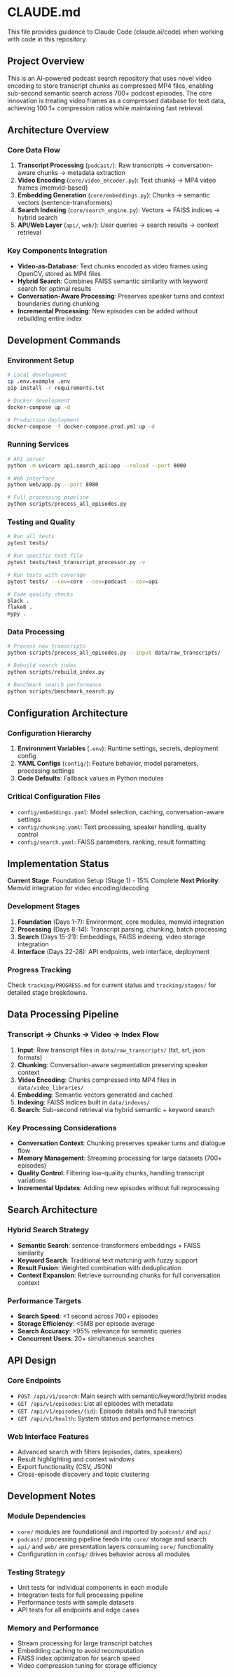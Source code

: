 # CLAUDE.md

This file provides guidance to Claude Code (claude.ai/code) when working with code in this repository.

## Project Overview

This is an AI-powered podcast search repository that uses novel video encoding to store transcript chunks as compressed MP4 files, enabling sub-second semantic search across 700+ podcast episodes. The core innovation is treating video frames as a compressed database for text data, achieving 100:1+ compression ratios while maintaining fast retrieval.

## Architecture Overview

### Core Data Flow
1. **Transcript Processing** (`podcast/`): Raw transcripts → conversation-aware chunks → metadata extraction
2. **Video Encoding** (`core/video_encoder.py`): Text chunks → MP4 video frames (memvid-based)
3. **Embedding Generation** (`core/embeddings.py`): Chunks → semantic vectors (sentence-transformers)
4. **Search Indexing** (`core/search_engine.py`): Vectors → FAISS indices → hybrid search
5. **API/Web Layer** (`api/`, `web/`): User queries → search results → context retrieval

### Key Components Integration
- **Video-as-Database**: Text chunks encoded as video frames using OpenCV, stored as MP4 files
- **Hybrid Search**: Combines FAISS semantic similarity with keyword search for optimal results
- **Conversation-Aware Processing**: Preserves speaker turns and context boundaries during chunking
- **Incremental Processing**: New episodes can be added without rebuilding entire index

## Development Commands

### Environment Setup
```bash
# Local development
cp .env.example .env
pip install -r requirements.txt

# Docker development
docker-compose up -d

# Production deployment
docker-compose -f docker-compose.prod.yml up -d
```

### Running Services
```bash
# API server
python -m uvicorn api.search_api:app --reload --port 8000

# Web interface
python web/app.py --port 8080

# Full processing pipeline
python scripts/process_all_episodes.py
```

### Testing and Quality
```bash
# Run all tests
pytest tests/

# Run specific test file
pytest tests/test_transcript_processor.py -v

# Run tests with coverage
pytest tests/ --cov=core --cov=podcast --cov=api

# Code quality checks
black .
flake8 .
mypy .
```

### Data Processing
```bash
# Process new transcripts
python scripts/process_all_episodes.py --input data/raw_transcripts/

# Rebuild search index
python scripts/rebuild_index.py

# Benchmark search performance
python scripts/benchmark_search.py
```

## Configuration Architecture

### Configuration Hierarchy
1. **Environment Variables** (`.env`): Runtime settings, secrets, deployment config
2. **YAML Configs** (`config/`): Feature behavior, model parameters, processing settings
3. **Code Defaults**: Fallback values in Python modules

### Critical Configuration Files
- `config/embeddings.yaml`: Model selection, caching, conversation-aware settings
- `config/chunking.yaml`: Text processing, speaker handling, quality control
- `config/search.yaml`: FAISS parameters, ranking, result formatting

## Implementation Status

**Current Stage**: Foundation Setup (Stage 1) - 15% Complete
**Next Priority**: Memvid integration for video encoding/decoding

### Development Stages
1. **Foundation** (Days 1-7): Environment, core modules, memvid integration
2. **Processing** (Days 8-14): Transcript parsing, chunking, batch processing
3. **Search** (Days 15-21): Embeddings, FAISS indexing, video storage integration
4. **Interface** (Days 22-28): API endpoints, web interface, deployment

### Progress Tracking
Check `tracking/PROGRESS.md` for current status and `tracking/stages/` for detailed stage breakdowns.

## Data Processing Pipeline

### Transcript → Chunks → Video → Index Flow
1. **Input**: Raw transcript files in `data/raw_transcripts/` (txt, srt, json formats)
2. **Chunking**: Conversation-aware segmentation preserving speaker context
3. **Video Encoding**: Chunks compressed into MP4 files in `data/video_libraries/`
4. **Embedding**: Semantic vectors generated and cached
5. **Indexing**: FAISS indices built in `data/indexes/`
6. **Search**: Sub-second retrieval via hybrid semantic + keyword search

### Key Processing Considerations
- **Conversation Context**: Chunking preserves speaker turns and dialogue flow
- **Memory Management**: Streaming processing for large datasets (700+ episodes)
- **Quality Control**: Filtering low-quality chunks, handling transcript variations
- **Incremental Updates**: Adding new episodes without full reprocessing

## Search Architecture

### Hybrid Search Strategy
- **Semantic Search**: sentence-transformers embeddings + FAISS similarity
- **Keyword Search**: Traditional text matching with fuzzy support
- **Result Fusion**: Weighted combination with deduplication
- **Context Expansion**: Retrieve surrounding chunks for full conversation context

### Performance Targets
- **Search Speed**: <1 second across 700+ episodes
- **Storage Efficiency**: <5MB per episode average
- **Search Accuracy**: >95% relevance for semantic queries
- **Concurrent Users**: 20+ simultaneous searches

## API Design

### Core Endpoints
- `POST /api/v1/search`: Main search with semantic/keyword/hybrid modes
- `GET /api/v1/episodes`: List all episodes with metadata
- `GET /api/v1/episodes/{id}`: Episode details and full transcript
- `GET /api/v1/health`: System status and performance metrics

### Web Interface Features
- Advanced search with filters (episodes, dates, speakers)
- Result highlighting and context windows
- Export functionality (CSV, JSON)
- Cross-episode discovery and topic clustering

## Development Notes

### Module Dependencies
- `core/` modules are foundational and imported by `podcast/` and `api/`
- `podcast/` processing pipeline feeds into `core/` storage and search
- `api/` and `web/` are presentation layers consuming `core/` functionality
- Configuration in `config/` drives behavior across all modules

### Testing Strategy
- Unit tests for individual components in each module
- Integration tests for full processing pipeline
- Performance tests with sample datasets
- API tests for all endpoints and edge cases

### Memory and Performance
- Stream processing for large transcript batches
- Embedding caching to avoid recomputation
- FAISS index optimization for search speed
- Video compression tuning for storage efficiency